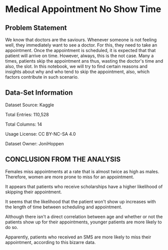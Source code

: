 
# Medical Appointment No Show Time



## Problem Statement

We know that doctors are the saviours. Whenever someone is not feeling well, they immediately want to see a doctor. For this, they need to take an appointment. Once the appointment is scheduled, it is expected that that patient will arrive on time. However, always, this is the not case. Many a times, patients skip the appointment ans thus, wasting the doctor's time and also, the slot. In this notebook, we will try to find certain reasons and insights about why and who tend to skip the appointment, also, which factors contribute in such scenario.



## Data-Set Information



Dataset Source: Kaggle

Total Entries: 110,528

Total Columns: 14

Usage License: CC BY-NC-SA 4.0

Dataset Owner: JoniHoppen

## CONCLUSION FROM THE ANALYSIS

Females miss appointments at a rate that is almost twice as high as males. Therefore, women are more prone to miss for an appointment.

It appears that patients who receive scholarships have a higher likelihood of skipping their appointment.

It seems that the likelihood that the patient won't show up increases with the length of time between scheduling and appointment.

Although there isn't a direct correlation between age and whether or not the patients show up for their appointments, younger patients are more likely to do so.

Apparently, patients who received an SMS are more likely to miss their appointment, according to this bizarre data.

